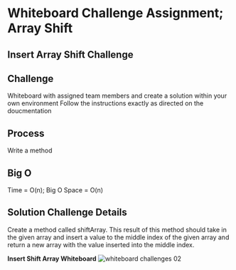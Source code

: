 # Whiteboard Challenge Assignment; Array Shift

## Insert Array Shift Challenge

## Challenge
Whiteboard with assigned team members and create a solution within your own environment
Follow the instructions exactly as directed on the doucmentation 

## Process
Write a method 

## Big O
Time = O(n);
Big O Space = O(n)
 

## Solution Challenge Details
Create a method called shiftArray. This result of this method should take in the given array and insert a value to the middle index of the given array and return a new array with the value inserted into the middle index. 



**Insert Shift Array Whiteboard**
![whiteboard challenges 02](https://user-images.githubusercontent.com/39015829/46910459-53a06800-cef9-11e8-9bef-64cb14f7198e.jpg)
